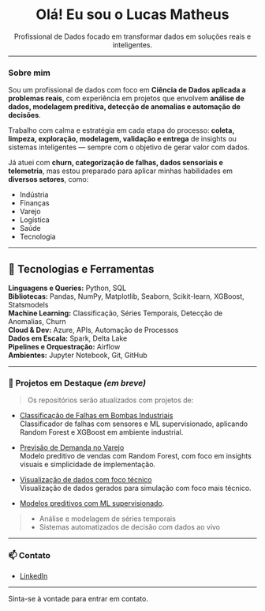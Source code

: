 <h1 align="center">Olá! Eu sou o Lucas Matheus</h1>
<p align="center">
  Profissional de Dados focado em transformar dados em soluções reais e inteligentes.
</p>

---

### **Sobre mim**

Sou um profissional de dados com foco em **Ciência de Dados aplicada a problemas reais**, com experiência em projetos que envolvem **análise de dados, modelagem preditiva, detecção de anomalias e automação de decisões**.

Trabalho com calma e estratégia em cada etapa do processo: **coleta, limpeza, exploração, modelagem, validação e entrega** de insights ou sistemas inteligentes — sempre com o objetivo de gerar valor com dados.

Já atuei com **churn, categorização de falhas, dados sensoriais e telemetria**, mas estou preparado para aplicar minhas habilidades em **diversos setores**, como:
- Indústria
- Finanças
- Varejo
- Logística
- Saúde
- Tecnologia

---

## 🧰 Tecnologias e Ferramentas

**Linguagens e Queries:** Python, SQL  
**Bibliotecas:** Pandas, NumPy, Matplotlib, Seaborn, Scikit-learn, XGBoost, Statsmodels  
**Machine Learning:** Classificação, Séries Temporais, Detecção de Anomalias, Churn  
**Cloud & Dev:** Azure, APIs, Automação de Processos  
**Dados em Escala:** Spark, Delta Lake  
**Pipelines e Orquestração:** Airflow  
**Ambientes:** Jupyter Notebook, Git, GitHub

---

### 📂 **Projetos em Destaque** *(em breve)*

> Os repositórios serão atualizados com projetos de:

- [Classificação de Falhas em Bombas Industriais](https://github.com/lks-lks/Classifica-o-de-falhas-em-bombas-industriais)  
  Classificador de falhas com sensores e ML supervisionado, aplicando Random Forest e XGBoost em ambiente industrial.

- [Previsão de Demanda no Varejo](https://github.com/lks-lks/previsao-demanda-varejo)  
  Modelo preditivo de vendas com Random Forest, com foco em insights visuais e simplicidade de implementação.

- [Visualização de dados com foco técnico](https://github.com/lks-lks/visualizacao-de-dados-com-foco-tecnico)  
  Visualização de dados gerados para simulação com foco mais técnico.

- [Modelos preditivos com ML supervisionado](https://github.com/lks-lks/Ml-Supervisionado-Produtividade).
  
> - Análise e modelagem de séries temporais
> - Sistemas automatizados de decisão com dados ao vivo

---

### 📫 **Contato**
- [LinkedIn](https://www.linkedin.com/in/lucas-matheus-338a44213/) 

---

Sinta-se à vontade para entrar em contato.

